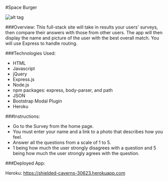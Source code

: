 #Space Burger

![alt tag](https://github.com/melissag13/burger/blob/master/public/assets/img/Screen%20Shot%202016-10-11%20at%209.24.46%20PM.png)

###Overview:
This full-stack site will take in results your users' surveys, then compare their answers with those from other users. The app will then display the name and picture of the user with the best overall match. You will use Express to handle routing.

###Technologies Used:
* HTML
* Javascript
* jQuery
* Express.js
* Node.js
* npm packages: express, body-parser, and path
* JSON
* Bootstrap Modal Plugin
* Heroku

###Instructions:

* Go to the Survey from the home page.
* You must enter your name and a link to a photo that describes how you feel.
* Answer all the questions from a scale of 1 to 5.  
* 1 being how much the user strongly disagrees with a question and 5 being how much the user strongly agrees with the question.



###Deployed App:

Heroku: https://shielded-caverns-30623.herokuapp.com
